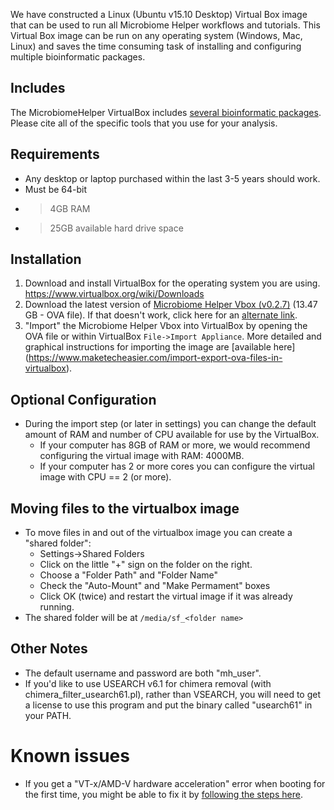 We have constructed a Linux (Ubuntu v15.10 Desktop) Virtual Box image that can be used to run all Microbiome Helper workflows and tutorials. This Virtual Box image can be run on any operating system (Windows, Mac, Linux) and saves the time consuming task of installing and configuring multiple bioinformatic packages. 

## Includes
The MicrobiomeHelper VirtualBox includes [several bioinformatic packages](https://github.com/mlangill/microbiome_helper/wiki/Requirements). Please cite all of the specific tools that you use for your analysis. 

## Requirements
* Any desktop or laptop purchased within the last 3-5 years should work.
* Must be 64-bit
* >4GB RAM
* >25GB available hard drive space

## Installation
1. Download and install VirtualBox for the operating system you are using. https://www.virtualbox.org/wiki/Downloads
2. Download the latest version of [Microbiome Helper Vbox (v0.2.7)](https://www.dropbox.com/s/z4cegznza4064pj/MicrobiomeHelper_v0.2.7.ova?dl=1) (13.47 GB - OVA file). If that doesn't work, click here for an [alternate link](http://kronos.pharmacology.dal.ca/public_files/MicrobiomeHelper_v0.2.7.ova).
3. "Import" the Microbiome Helper Vbox into VirtualBox by opening the OVA file or within VirtualBox `File->Import Appliance`. More detailed and graphical instructions for importing the image are [available here] (https://www.maketecheasier.com/import-export-ova-files-in-virtualbox).

## Optional Configuration
* During the import step (or later in settings) you can change the default amount of RAM and number of CPU available for use by the VirtualBox.
    * If your computer has 8GB of RAM or more, we would recommend configuring the virtual image with RAM: 4000MB. 
    * If your computer has 2 or more cores you can configure the virtual image with  CPU == 2 (or more).

## Moving files to the virtualbox image
* To move files in and out of the virtualbox image you can create a "shared folder":
    * Settings->Shared Folders
    * Click on the little "+" sign on the folder on the right.
    * Choose a "Folder Path" and "Folder Name"
    * Check the "Auto-Mount" and "Make Permament" boxes
    * Click OK (twice) and restart the virtual image if it was already running. 
* The shared folder will be at `/media/sf_<folder name>`

## Other Notes
* The default username and password are both "mh_user".
* If you'd like to use USEARCH v6.1 for chimera removal (with chimera_filter_usearch61.pl), rather than VSEARCH, you will need to get a license to use this program and put the binary called "usearch61" in your PATH. 

# Known issues
* If you get a "VT-x/AMD-V hardware acceleration" error when booting for the first time, you might be able to fix it by [following the steps here](http://www.itworld.com/article/2981515/virtualization/virtualbox-diagnose-and-fix-vt-xamd-v-hardware-acceleration-errors.html).